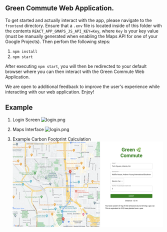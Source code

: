## Green Commute Web Application.

To get started and actually interact with the app, please navigate to the `frontend` directory. Ensure that a `.env` file is located inside of this folder with the contents `REACT_APP_GMAPS_JS_API_KEY=Key`, where `Key` is your key value (must be manually generated when enabling the Maps API for one of your Google Projects). Then perfom the following steps:

1) `npm install`
2) `npm start`

After executing `npm start`, you will then be redirected to your default browser where you can then interact with the Green Commute Web Application.

We are open to additional feedback to improve the user's experience while interacting with our web application. Enjoy!

## Example
1. Login Screen
![login.png](pics%2Flogin.png)


2. Maps Interface
![login.png](pics%2Flogin.png)


3. Example Carbon Footprint Calculation
![working.png](pics%2Fworking.png)

